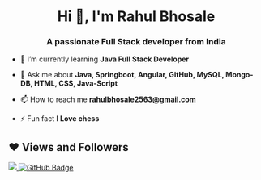 

<h1 align="center">Hi 👋, I'm Rahul Bhosale</h1>
<h3 align="center">A passionate Full Stack developer from India</h3>

- 🌱 I’m currently learning **Java Full Stack Developer**

- 💬 Ask me about **Java, Springboot, Angular, GitHub, MySQL, Mongo-DB, HTML, CSS, Java-Script**

- 📫 How to reach me **rahulbhosale2563@gmail.com**

- ⚡ Fun fact **I Love chess**
<!--
<h3 align="left">Connect with me:</h3>
<p align="left">
<a href="https://twitter.com/RahulBh99991111" target="blank"><img align="center" src="https://raw.githubusercontent.com/rahuldkjain/github-profile-readme-generator/master/src/images/icons/Social/twitter.svg" alt="rulessbroker" height="30" width="40" /></a>
<a href="https://linkedin.com/in/rahul-bhosale-68b866246" target="blank"><img align="center" src="https://raw.githubusercontent.com/rahuldkjain/github-profile-readme-generator/master/src/images/icons/Social/linked-in-alt.svg" alt="rahul-bhosale-68b866246" height="30" width="40" /></a>
</p>

<h3 align="left">Languages and Tools:</h3>
<p align="left"> <a href="https://angular.io" target="_blank" rel="noreferrer"> <img src="https://angular.io/assets/images/logos/angular/angular.svg" alt="angular" width="40" height="40"/> </a> <a href="https://getbootstrap.com" target="_blank" rel="noreferrer"> <img src="https://raw.githubusercontent.com/devicons/devicon/master/icons/bootstrap/bootstrap-plain-wordmark.svg" alt="bootstrap" width="40" height="40"/> </a> <a href="https://www.w3schools.com/css/" target="_blank" rel="noreferrer"> <img src="https://raw.githubusercontent.com/devicons/devicon/master/icons/css3/css3-original-wordmark.svg" alt="css3" width="40" height="40"/> </a> <a href="https://git-scm.com/" target="_blank" rel="noreferrer"> <img src="https://www.vectorlogo.zone/logos/git-scm/git-scm-icon.svg" alt="git" width="40" height="40"/> </a> <a href="https://www.w3.org/html/" target="_blank" rel="noreferrer"> <img src="https://raw.githubusercontent.com/devicons/devicon/master/icons/html5/html5-original-wordmark.svg" alt="html5" width="40" height="40"/> </a> <a href="https://www.java.com" target="_blank" rel="noreferrer"> <img src="https://raw.githubusercontent.com/devicons/devicon/master/icons/java/java-original.svg" alt="java" width="40" height="40"/> </a> <a href="https://developer.mozilla.org/en-US/docs/Web/JavaScript" target="_blank" rel="noreferrer"> <img src="https://raw.githubusercontent.com/devicons/devicon/master/icons/javascript/javascript-original.svg" alt="javascript" width="40" height="40"/> </a> <a href="https://www.linux.org/" target="_blank" rel="noreferrer"> <img src="https://raw.githubusercontent.com/devicons/devicon/master/icons/linux/linux-original.svg" alt="linux" width="40" height="40"/> </a> <a href="https://www.mongodb.com/" target="_blank" rel="noreferrer"> <img src="https://raw.githubusercontent.com/devicons/devicon/master/icons/mongodb/mongodb-original-wordmark.svg" alt="mongodb" width="40" height="40"/> </a> <a href="https://www.mysql.com/" target="_blank" rel="noreferrer"> <img src="https://raw.githubusercontent.com/devicons/devicon/master/icons/mysql/mysql-original-wordmark.svg" alt="mysql" width="40" height="40"/> </a> <a href="https://nodejs.org" target="_blank" rel="noreferrer"> <img src="https://raw.githubusercontent.com/devicons/devicon/master/icons/nodejs/nodejs-original-wordmark.svg" alt="nodejs" width="40" height="40"/> </a> <a href="https://postman.com" target="_blank" rel="noreferrer"> <img src="https://www.vectorlogo.zone/logos/getpostman/getpostman-icon.svg" alt="postman" width="40" height="40"/> </a> <a href="https://www.selenium.dev" target="_blank" rel="noreferrer"> <img src="https://raw.githubusercontent.com/detain/svg-logos/780f25886640cef088af994181646db2f6b1a3f8/svg/selenium-logo.svg" alt="selenium" width="40" height="40"/> </a> <a href="https://spring.io/" target="_blank" rel="noreferrer"> <img src="https://www.vectorlogo.zone/logos/springio/springio-icon.svg" alt="spring" width="40" height="40"/> </a> <a href="https://www.typescriptlang.org/" target="_blank" rel="noreferrer"> <img src="https://raw.githubusercontent.com/devicons/devicon/master/icons/typescript/typescript-original.svg" alt="typescript" width="40" height="40"/> </a> </p>

<p><img align="left" src="https://github-readme-stats.vercel.app/api/top-langs?username=rulessbroker&show_icons=true&locale=en&layout=compact" alt="rulessbroker" /></p>

<p>&nbsp;<img align="center" src="https://github-readme-stats.vercel.app/api?username=rulessbroker&show_icons=true&locale=en" alt="rulessbroker" /></p>

<p><img align="center" src="https://github-readme-streak-stats.herokuapp.com/?user=rulessbroker&" alt="rulessbroker" /></p>

<a href="#"><img width="100%" height="auto" src="https://lh3.googleusercontent.com/wt4soQWe06fgNkuRE_0XuvE8qiO2g9VusyDDMFC9NhglIdPhi9cV-OkItNsofZnTpKS4fTZIzibsred_W6kDKKmthLkjYJ20Nu_ks0Sk4RUj5463ZdkNKvJf326V6iLkF_6mxApD4E63iG36W5rg9GwvuQ7XrevpB27ya-s3azpFgCZkAEq-V-yK5sqkVkW9HIbRBuu5BC_VXSjuM1dTXGT1NPhRjV96UECYwUbCTj9lAcRi36cDKRXuU4vhwmLyrlmOO-T7nPxP4gkqadoXu8UirFoUOy5psANQmZKGpZMPYyTpg7Rj5OHj30or1tBhR3O7OK_6QJ6Asrr3H5YeE55LHX7_qymCgmZfkXrT094J4YP_8vMQmYST9VFdtrDG0BJbuouypEJcVUFBWl6azLUd_R14h46cHaJAGRK4f2upAVWmKOq4Z5vbAtG7LuLE0KaYXtERN0DBMrzwsrvFNHaqO4s1fCC1Q0gZxqIJvfgDtO0t-CtP48-sq0jOuMobhcSw-l7NEMOFMPBztLq9NKy9RBCBDYUP7oxhJmNBLxYtIHDVP3B8WSoRf0vXvFf6DZpSpN7Olrw9bmKAcmo9R91yObr5GGtegDsUTh6Dm2T0yvbIaa-nzjshc0X-Sc-KFvmp3Gaq4sedZXgE3kAbpCwA1KrGO3reqHvm7PdkS9IQ9aNQtb5SQaaZrSBVpJw7d-09t-IUAfp8ppc_QQHDFx6qVGyOsSbH_MKqSgCuh9WY5YK6lTJce-4kfqMmkiQGo9PUJ19xTEkyAXy52Lh-Jt4W80_1umi9zqmD=w1023-h481-no?authuser=0" height="175px"/></a>
-->

## ❤ Views and Followers
<a href="https://github.com/rulessbroker/github-profile-views-counter">
    <img src="https://komarev.com/ghpvc/?username=rulessbroker">
</a>
<a href="https://github.com/rulessbroker?tab=followers"><img src="https://img.shields.io/github/followers/rulessbroker?label=Followers&style=social" alt="GitHub Badge"></a>
